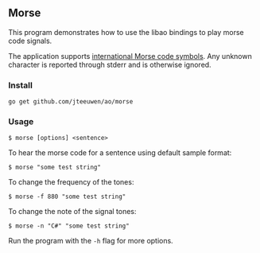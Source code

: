 ## Morse

This program demonstrates how to use the libao bindings to play morse code
signals.

The application supports [international Morse code symbols][wmc].
Any unknown character is reported through stderr and is otherwise ignored.

[wmc]: http://en.wikipedia.org/wiki/Morse_code


### Install

	go get github.com/jteeuwen/ao/morse


### Usage

	$ morse [options] <sentence>

To hear the morse code for a sentence using default sample format:

	$ morse "some test string"

To change the frequency of the tones:

	$ morse -f 880 "some test string"

To change the note of the signal tones:

	$ morse -n "C#" "some test string"

Run the program with the `-h` flag for more options.
